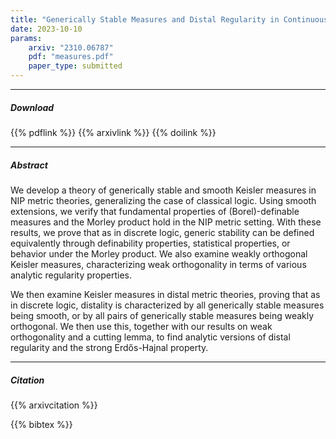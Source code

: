 ```yaml
---
title: "Generically Stable Measures and Distal Regularity in Continuous Logic" 
date: 2023-10-10
params:
    arxiv: "2310.06787"
    pdf: "measures.pdf"
    paper_type: submitted
---
```


---

##### Download


{{% pdflink %}}
{{% arxivlink %}}
{{% doilink %}}

---

##### Abstract

We develop a theory of generically stable and smooth Keisler measures in NIP metric theories, generalizing the case of classical logic. Using smooth extensions, we verify that fundamental properties of (Borel)-definable measures and the Morley product hold in the NIP metric setting. With these results, we prove that as in discrete logic, generic stability can be defined equivalently through definability properties, statistical properties, or behavior under the Morley product. We also examine weakly orthogonal Keisler measures, characterizing weak orthogonality in terms of various analytic regularity properties.

We then examine Keisler measures in distal metric theories, proving that as in discrete logic, distality is characterized by all generically stable measures being smooth, or by all pairs of generically stable measures being weakly orthogonal. We then use this, together with our results on weak orthogonality and a cutting lemma, to find analytic versions of distal regularity and the strong Erdős-Hajnal property.

---

##### Citation

{{% arxivcitation %}}

{{% bibtex %}}